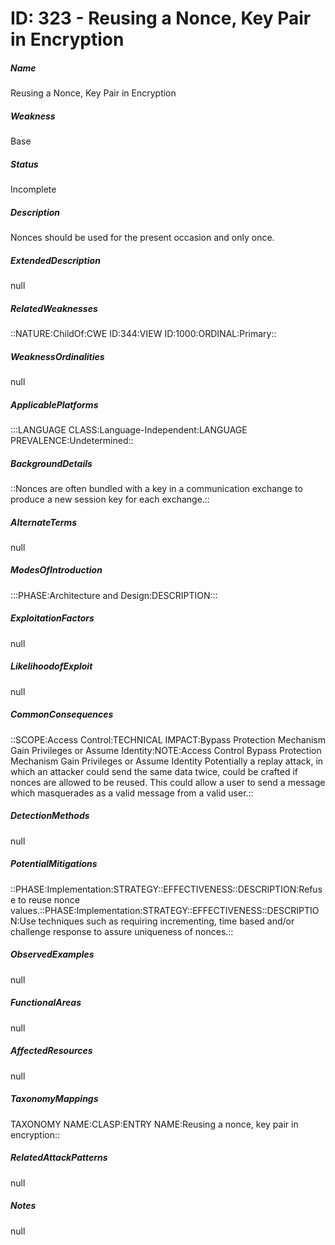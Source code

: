 # ID: 323 - Reusing a Nonce, Key Pair in Encryption
<h5>Name</h5>Reusing a Nonce, Key Pair in Encryption
<h5>Weakness</h5>Base
<h5>Status</h5>Incomplete
<h5>Description</h5>Nonces should be used for the present occasion and only once.
<h5>ExtendedDescription</h5>null
<h5>RelatedWeaknesses</h5>::NATURE:ChildOf:CWE ID:344:VIEW ID:1000:ORDINAL:Primary::
<h5>WeaknessOrdinalities</h5>null
<h5>ApplicablePlatforms</h5>:::LANGUAGE CLASS:Language-Independent:LANGUAGE PREVALENCE:Undetermined::
<h5>BackgroundDetails</h5>::Nonces are often bundled with a key in a communication exchange to produce a new session key for each exchange.::
<h5>AlternateTerms</h5>null
<h5>ModesOfIntroduction</h5>:::PHASE:Architecture and Design:DESCRIPTION:::
<h5>ExploitationFactors</h5>null
<h5>LikelihoodofExploit</h5>null
<h5>CommonConsequences</h5>::SCOPE:Access Control:TECHNICAL IMPACT:Bypass Protection Mechanism Gain Privileges or Assume Identity:NOTE:Access Control Bypass Protection Mechanism Gain Privileges or Assume Identity Potentially a replay attack, in which an attacker could send the same data twice, could be crafted if nonces are allowed to be reused. This could allow a user to send a message which masquerades as a valid message from a valid user.::
<h5>DetectionMethods</h5>null
<h5>PotentialMitigations</h5>::PHASE:Implementation:STRATEGY::EFFECTIVENESS::DESCRIPTION:Refuse to reuse nonce values.::PHASE:Implementation:STRATEGY::EFFECTIVENESS::DESCRIPTION:Use techniques such as requiring incrementing, time based and/or challenge response to assure uniqueness of nonces.::
<h5>ObservedExamples</h5>null
<h5>FunctionalAreas</h5>null
<h5>AffectedResources</h5>null
<h5>TaxonomyMappings</h5>TAXONOMY NAME:CLASP:ENTRY NAME:Reusing a nonce, key pair in encryption::
<h5>RelatedAttackPatterns</h5>null
<h5>Notes</h5>null

